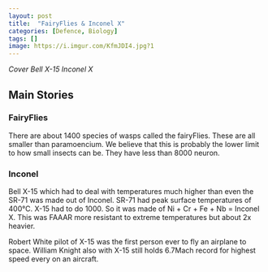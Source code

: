 ```yaml
---
layout: post
title:  "FairyFlies & Inconel X"
categories: [Defence, Biology]
tags: []
image: https://i.imgur.com/KfmJDI4.jpg?1
---
```


*Cover Bell X-15 Inconel X*

## Main Stories

### FairyFlies
There are about 1400 species of wasps called the fairyFlies. These are all smaller than paramoencium. We believe that this is probably the lower limit to how small insects can be.
They have less than 8000 neuron.

### Inconel
Bell X-15 which had to deal with temperatures much higher than even the SR-71 was made out of Inconel. SR-71 had peak surface temperatures of 400&deg;C. X-15 had to do 1000. So it was made of Ni + Cr + Fe + Nb = Inconel X. This was FAAAR more resistant to extreme temperatures but about 2x heavier.

Robert White pilot of X-15 was the first person ever to fly an airplane to space. William Knight also with X-15 still holds 6.7Mach record for highest speed every on an aircraft.